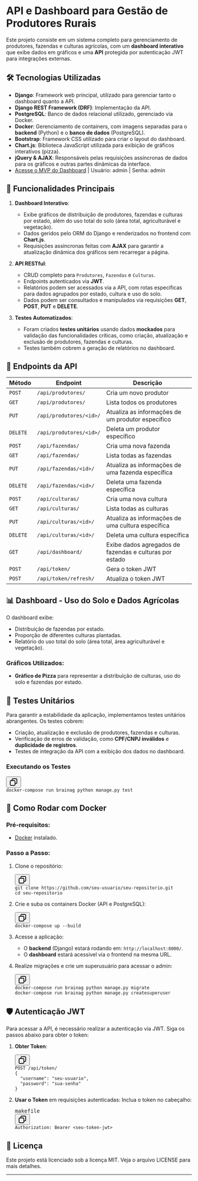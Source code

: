 <h1>API e Dashboard para Gestão de Produtores Rurais</h1>
<p>Este projeto consiste em um sistema completo para gerenciamento de produtores, fazendas e culturas agrícolas, com um <strong>dashboard interativo</strong> que exibe dados em gráficos e uma <strong>API</strong> protegida por autenticação JWT para integrações externas.</p>
<h2>🛠️ Tecnologias Utilizadas</h2>
<ul>
   <li><strong>Django</strong>: Framework web principal, utilizado para gerenciar tanto o dashboard quanto a API.</li>
   <li><strong>Django REST Framework (DRF)</strong>: Implementação da API.</li>
   <li><strong>PostgreSQL</strong>: Banco de dados relacional utilizado, gerenciado via Docker.</li>
   <li><strong>Docker</strong>: Gerenciamento de containers, com imagens separadas para o <strong>backend</strong> (Python) e o <strong>banco de dados</strong> (PostgreSQL).</li>
   <li><strong>Bootstrap</strong>: Framework CSS utilizado para criar o layout do dashboard.</li>
   <li><strong>Chart.js</strong>: Biblioteca JavaScript utilizada para exibição de gráficos interativos (pizza).</li>
   <li><strong>jQuery &amp; AJAX</strong>: Responsáveis pelas requisições assíncronas de dados para os gráficos e outras partes dinâmicas da interface.</li>
    <li><a href="http://198.50.210.247:8000/">Acesse o MVP do Dashboard</a> | Usuário: admin | Senha: admin</li>
</ul>
<h2>🚀 Funcionalidades Principais</h2>
<ol>
   <li>
      <p><strong>Dashboard Interativo</strong>:</p>
      <ul>
         <li>Exibe gráficos de distribuição de produtores, fazendas e culturas por estado, além do uso total do solo (área total, agriculturável e vegetação).</li>
         <li>Dados geridos pelo ORM do Django e renderizados no frontend com <strong>Chart.js</strong>.</li>
         <li>Requisições assíncronas feitas com <strong>AJAX</strong> para garantir a atualização dinâmica dos gráficos sem recarregar a página.</li>
      </ul>
   </li>
   <li>
      <p><strong>API RESTful</strong>:</p>
      <ul>
         <li>CRUD completo para <code>Produtores</code>, <code>Fazendas</code> e <code>Culturas</code>.</li>
         <li>Endpoints autenticados via <strong>JWT</strong>.</li>
         <li>Relatórios podem ser acessados via a API, com rotas específicas para dados agrupados por estado, cultura e uso do solo.</li>
         <li>Dados podem ser consultados e manipulados via requisições <strong>GET</strong>, <strong>POST</strong>, <strong>PUT</strong> e <strong>DELETE</strong>.</li>
      </ul>
   </li>
   <li>
      <p><strong>Testes Automatizados</strong>:</p>
      <ul>
         <li>Foram criados <strong>testes unitários</strong> usando dados <strong>mockados</strong> para validação das funcionalidades críticas, como criação, atualização e exclusão de produtores, fazendas e culturas.</li>
         <li>Testes também cobrem a geração de relatórios no dashboard.</li>
      </ul>
   </li>
</ol>
<h2>📄 Endpoints da API</h2>
<table>
   <thead>
      <tr>
         <th>Método</th>
         <th>Endpoint</th>
         <th>Descrição</th>
      </tr>
   </thead>
   <tbody>
      <tr>
         <td><code>POST</code></td>
         <td><code>/api/produtores/</code></td>
         <td>Cria um novo produtor</td>
      </tr>
      <tr>
         <td><code>GET</code></td>
         <td><code>/api/produtores/</code></td>
         <td>Lista todos os produtores</td>
      </tr>
      <tr>
         <td><code>PUT</code></td>
         <td><code>/api/produtores/&lt;id&gt;/</code></td>
         <td>Atualiza as informações de um produtor específico</td>
      </tr>
      <tr>
         <td><code>DELETE</code></td>
         <td><code>/api/produtores/&lt;id&gt;/</code></td>
         <td>Deleta um produtor específico</td>
      </tr>
      <tr>
         <td><code>POST</code></td>
         <td><code>/api/fazendas/</code></td>
         <td>Cria uma nova fazenda</td>
      </tr>
      <tr>
         <td><code>GET</code></td>
         <td><code>/api/fazendas/</code></td>
         <td>Lista todas as fazendas</td>
      </tr>
      <tr>
         <td><code>PUT</code></td>
         <td><code>/api/fazendas/&lt;id&gt;/</code></td>
         <td>Atualiza as informações de uma fazenda específica</td>
      </tr>
      <tr>
         <td><code>DELETE</code></td>
         <td><code>/api/fazendas/&lt;id&gt;/</code></td>
         <td>Deleta uma fazenda específica</td>
      </tr>
      <tr>
         <td><code>POST</code></td>
         <td><code>/api/culturas/</code></td>
         <td>Cria uma nova cultura</td>
      </tr>
      <tr>
         <td><code>GET</code></td>
         <td><code>/api/culturas/</code></td>
         <td>Lista todas as culturas</td>
      </tr>
      <tr>
         <td><code>PUT</code></td>
         <td><code>/api/culturas/&lt;id&gt;/</code></td>
         <td>Atualiza as informações de uma cultura específica</td>
      </tr>
      <tr>
         <td><code>DELETE</code></td>
         <td><code>/api/culturas/&lt;id&gt;/</code></td>
         <td>Deleta uma cultura específica</td>
      </tr>
      <tr>
         <td><code>GET</code></td>
         <td><code>/api/dashboard/</code></td>
         <td>Exibe dados agregados de fazendas e culturas por estado</td>
      </tr>
      <tr>
         <td><code>POST</code></td>
         <td><code>/api/token/</code></td>
         <td>Gera o token JWT</td>
      </tr>
      <tr>
         <td><code>POST</code></td>
         <td><code>/api/token/refresh/</code></td>
         <td>Atualiza o token JWT</td>
      </tr>
   </tbody>
</table>
<h2>📊 Dashboard - Uso do Solo e Dados Agrícolas</h2>
<p>O dashboard exibe:</p>
<ul>
   <li>Distribuição de fazendas por estado.</li>
   <li>Proporção de diferentes culturas plantadas.</li>
   <li>Relatório do uso total do solo (área total, área agriculturável e vegetação).</li>
</ul>
<h3>Gráficos Utilizados:</h3>
<ul>
   <li><strong>Gráfico de Pizza</strong> para representar a distribuição de culturas, uso do solo e fazendas por estado.</li>
</ul>
<h2>🧪 Testes Unitários</h2>
<p>Para garantir a estabilidade da aplicação, implementamos testes unitários abrangentes. Os testes cobrem:</p>
<ul>
   <li>Criação, atualização e exclusão de produtores, fazendas e culturas.</li>
   <li>Verificação de erros de validação, como <strong>CPF/CNPJ inválidos</strong> e <strong>duplicidade de registros</strong>.</li>
   <li>Testes de integração da API com a exibição dos dados no dashboard.</li>
</ul>
<h3>Executando os Testes</h3>
<pre class="!overflow-visible"><div class="dark bg-gray-950 contain-inline-size rounded-md border-[0.5px] border-token-border-medium relative"><div class="flex items-center text-token-text-secondary bg-token-main-surface-secondary px-4 py-2 text-xs font-sans justify-between rounded-t-md h-9"></div><div class="sticky top-9 md:top-[5.75rem]"><div class="absolute bottom-0 right-2 flex h-9 items-center"><div class="flex items-center rounded bg-token-main-surface-secondary px-2 font-sans text-xs text-token-text-secondary"><span class="" data-state="closed"><button class="flex gap-1 items-center py-1"><svg width="24" height="24" viewBox="0 0 24 24" fill="none" xmlns="http://www.w3.org/2000/svg" class="icon-sm"><path fill-rule="evenodd" clip-rule="evenodd" d="M7 5C7 3.34315 8.34315 2 10 2H19C20.6569 2 22 3.34315 22 5V14C22 15.6569 20.6569 17 19 17H17V19C17 20.6569 15.6569 22 14 22H5C3.34315 22 2 20.6569 2 19V10C2 8.34315 3.34315 7 5 7H7V5ZM9 7H14C15.6569 7 17 8.34315 17 10V15H19C19.5523 15 20 14.5523 20 14V5C20 4.44772 19.5523 4 19 4H10C9.44772 4 9 4.44772 9 5V7ZM5 9C4.44772 9 4 9.44772 4 10V19C4 19.5523 4.44772 20 5 20H14C14.5523 20 15 19.5523 15 19V10C15 9.44772 14.5523 9 14 9H5Z" fill="currentColor"></path></svg></button></span></div></div></div><div class="overflow-y-auto p-4" dir="ltr"><code class="!whitespace-pre hljs language-">docker-compose run brainag python manage.py <span class="hljs-built_in">test</span>
</code></div></div></pre>
<h2>🐳 Como Rodar com Docker</h2>
<h3>Pré-requisitos:</h3>
<ul>
   <li><a rel="noopener" target="_new" style="--streaming-animation-state: var(--batch-play-state-1); --animation-rate: var(--batch-play-rate-1);" href="https://www.docker.com/"><span style="--animation-count: 4; --streaming-animation-state: var(--batch-play-state-2);">Docker</span></a> instalado.</li>
</ul>
<h3>Passo a Passo:</h3>
<ol>
   <li>
      <p>Clone o repositório:</p>
      <pre class="!overflow-visible"><div class="dark bg-gray-950 contain-inline-size rounded-md border-[0.5px] border-token-border-medium relative"><div class="flex items-center text-token-text-secondary bg-token-main-surface-secondary px-4 py-2 text-xs font-sans justify-between rounded-t-md h-9"></div><div class="sticky top-9 md:top-[5.75rem]"><div class="absolute bottom-0 right-2 flex h-9 items-center"><div class="flex items-center rounded bg-token-main-surface-secondary px-2 font-sans text-xs text-token-text-secondary"><span class="" data-state="closed"><button class="flex gap-1 items-center py-1"><svg width="24" height="24" viewBox="0 0 24 24" fill="none" xmlns="http://www.w3.org/2000/svg" class="icon-sm"><path fill-rule="evenodd" clip-rule="evenodd" d="M7 5C7 3.34315 8.34315 2 10 2H19C20.6569 2 22 3.34315 22 5V14C22 15.6569 20.6569 17 19 17H17V19C17 20.6569 15.6569 22 14 22H5C3.34315 22 2 20.6569 2 19V10C2 8.34315 3.34315 7 5 7H7V5ZM9 7H14C15.6569 7 17 8.34315 17 10V15H19C19.5523 15 20 14.5523 20 14V5C20 4.44772 19.5523 4 19 4H10C9.44772 4 9 4.44772 9 5V7ZM5 9C4.44772 9 4 9.44772 4 10V19C4 19.5523 4.44772 20 5 20H14C14.5523 20 15 19.5523 15 19V10C15 9.44772 14.5523 9 14 9H5Z" fill="currentColor"></path></svg></button></span></div></div></div><div class="overflow-y-auto p-4" dir="ltr"><code class="!whitespace-pre hljs language-">git <span class="hljs-built_in">clone</span> https://github.com/seu-usuario/seu-repositorio.git
<span class="hljs-built_in">cd</span> seu-repositorio
</code></div></div></pre>
   </li>
   <li>
      <p>Crie e suba os containers Docker (API e PostgreSQL):</p>
      <pre class="!overflow-visible"><div class="dark bg-gray-950 contain-inline-size rounded-md border-[0.5px] border-token-border-medium relative"><div class="flex items-center text-token-text-secondary bg-token-main-surface-secondary px-4 py-2 text-xs font-sans justify-between rounded-t-md h-9"></div><div class="sticky top-9 md:top-[5.75rem]"><div class="absolute bottom-0 right-2 flex h-9 items-center"><div class="flex items-center rounded bg-token-main-surface-secondary px-2 font-sans text-xs text-token-text-secondary"><span class="" data-state="closed"><button class="flex gap-1 items-center py-1"><svg width="24" height="24" viewBox="0 0 24 24" fill="none" xmlns="http://www.w3.org/2000/svg" class="icon-sm"><path fill-rule="evenodd" clip-rule="evenodd" d="M7 5C7 3.34315 8.34315 2 10 2H19C20.6569 2 22 3.34315 22 5V14C22 15.6569 20.6569 17 19 17H17V19C17 20.6569 15.6569 22 14 22H5C3.34315 22 2 20.6569 2 19V10C2 8.34315 3.34315 7 5 7H7V5ZM9 7H14C15.6569 7 17 8.34315 17 10V15H19C19.5523 15 20 14.5523 20 14V5C20 4.44772 19.5523 4 19 4H10C9.44772 4 9 4.44772 9 5V7ZM5 9C4.44772 9 4 9.44772 4 10V19C4 19.5523 4.44772 20 5 20H14C14.5523 20 15 19.5523 15 19V10C15 9.44772 14.5523 9 14 9H5Z" fill="currentColor"></path></svg></button></span></div></div></div><div class="overflow-y-auto p-4" dir="ltr"><code class="!whitespace-pre hljs language-">docker-compose up --build
</code></div></div></pre>
   </li>
   <li>
      <p>Acesse a aplicação:</p>
      <ul>
         <li>O <strong>backend</strong> (Django) estará rodando em: <code>http://localhost:8000/</code>.</li>
         <li>O <strong>dashboard</strong> estará acessível via o frontend na mesma URL.</li>
      </ul>
   </li>
   <li>
      <p>Realize migrações e crie um superusuário para acessar o admin:</p>
      <pre class="!overflow-visible"><div class="dark bg-gray-950 contain-inline-size rounded-md border-[0.5px] border-token-border-medium relative"><div class="flex items-center text-token-text-secondary bg-token-main-surface-secondary px-4 py-2 text-xs font-sans justify-between rounded-t-md h-9"></div><div class="sticky top-9 md:top-[5.75rem]"><div class="absolute bottom-0 right-2 flex h-9 items-center"><div class="flex items-center rounded bg-token-main-surface-secondary px-2 font-sans text-xs text-token-text-secondary"><span class="" data-state="closed"><button class="flex gap-1 items-center py-1"><svg width="24" height="24" viewBox="0 0 24 24" fill="none" xmlns="http://www.w3.org/2000/svg" class="icon-sm"><path fill-rule="evenodd" clip-rule="evenodd" d="M7 5C7 3.34315 8.34315 2 10 2H19C20.6569 2 22 3.34315 22 5V14C22 15.6569 20.6569 17 19 17H17V19C17 20.6569 15.6569 22 14 22H5C3.34315 22 2 20.6569 2 19V10C2 8.34315 3.34315 7 5 7H7V5ZM9 7H14C15.6569 7 17 8.34315 17 10V15H19C19.5523 15 20 14.5523 20 14V5C20 4.44772 19.5523 4 19 4H10C9.44772 4 9 4.44772 9 5V7ZM5 9C4.44772 9 4 9.44772 4 10V19C4 19.5523 4.44772 20 5 20H14C14.5523 20 15 19.5523 15 19V10C15 9.44772 14.5523 9 14 9H5Z" fill="currentColor"></path></svg></button></span></div></div></div><div class="overflow-y-auto p-4" dir="ltr"><code class="!whitespace-pre hljs language-">docker-compose <span class="hljs-built_in">run</span> brainag python manage.py migrate
docker-compose <span class="hljs-built_in">run</span> brainag python manage.py createsuperuser
</code></div></div></pre>
   </li>
</ol>
<h2>🛡️ Autenticação JWT</h2>
<p>Para acessar a API, é necessário realizar a autenticação via JWT. Siga os passos abaixo para obter o token:</p>
<ol>
   <li>
      <p><strong>Obter Token</strong>:</p>
      <pre class="!overflow-visible"><div class="dark bg-gray-950 contain-inline-size rounded-md border-[0.5px] border-token-border-medium relative"><div class="flex items-center text-token-text-secondary bg-token-main-surface-secondary px-4 py-2 text-xs font-sans justify-between rounded-t-md h-9"></div><div class="sticky top-9 md:top-[5.75rem]"><div class="absolute bottom-0 right-2 flex h-9 items-center"><div class="flex items-center rounded bg-token-main-surface-secondary px-2 font-sans text-xs text-token-text-secondary"><span class="" data-state="closed"><button class="flex gap-1 items-center py-1"><svg width="24" height="24" viewBox="0 0 24 24" fill="none" xmlns="http://www.w3.org/2000/svg" class="icon-sm"><path fill-rule="evenodd" clip-rule="evenodd" d="M7 5C7 3.34315 8.34315 2 10 2H19C20.6569 2 22 3.34315 22 5V14C22 15.6569 20.6569 17 19 17H17V19C17 20.6569 15.6569 22 14 22H5C3.34315 22 2 20.6569 2 19V10C2 8.34315 3.34315 7 5 7H7V5ZM9 7H14C15.6569 7 17 8.34315 17 10V15H19C19.5523 15 20 14.5523 20 14V5C20 4.44772 19.5523 4 19 4H10C9.44772 4 9 4.44772 9 5V7ZM5 9C4.44772 9 4 9.44772 4 10V19C4 19.5523 4.44772 20 5 20H14C14.5523 20 15 19.5523 15 19V10C15 9.44772 14.5523 9 14 9H5Z" fill="currentColor"></path></svg></button></span></div></div></div><div class="overflow-y-auto p-4" dir="ltr"><code class="!whitespace-pre hljs language-">POST /api/token/
{
  <span class="hljs-string">"username"</span>: <span class="hljs-string">"seu-usuario"</span>,
  <span class="hljs-string">"password"</span>: <span class="hljs-string">"sua-senha"</span>
}
</code></div></div></pre>
   </li>
   <li>
      <p><strong>Usar o Token</strong> em requisições autenticadas:
         Inclua o token no cabeçalho:
      </p>
      <pre class="!overflow-visible"><div class="dark bg-gray-950 contain-inline-size rounded-md border-[0.5px] border-token-border-medium relative"><div class="flex items-center text-token-text-secondary bg-token-main-surface-secondary px-4 py-2 text-xs font-sans justify-between rounded-t-md h-9">makefile</div><div class="sticky top-9 md:top-[5.75rem]"><div class="absolute bottom-0 right-2 flex h-9 items-center"><div class="flex items-center rounded bg-token-main-surface-secondary px-2 font-sans text-xs text-token-text-secondary"><span class="" data-state="closed"><button class="flex gap-1 items-center py-1"><svg width="24" height="24" viewBox="0 0 24 24" fill="none" xmlns="http://www.w3.org/2000/svg" class="icon-sm"><path fill-rule="evenodd" clip-rule="evenodd" d="M7 5C7 3.34315 8.34315 2 10 2H19C20.6569 2 22 3.34315 22 5V14C22 15.6569 20.6569 17 19 17H17V19C17 20.6569 15.6569 22 14 22H5C3.34315 22 2 20.6569 2 19V10C2 8.34315 3.34315 7 5 7H7V5ZM9 7H14C15.6569 7 17 8.34315 17 10V15H19C19.5523 15 20 14.5523 20 14V5C20 4.44772 19.5523 4 19 4H10C9.44772 4 9 4.44772 9 5V7ZM5 9C4.44772 9 4 9.44772 4 10V19C4 19.5523 4.44772 20 5 20H14C14.5523 20 15 19.5523 15 19V10C15 9.44772 14.5523 9 14 9H5Z" fill="currentColor"></path></svg></button></span></div></div></div><div class="overflow-y-auto p-4" dir="ltr"><code class="!whitespace-pre hljs language-makefile"><span class="hljs-section">Authorization: Bearer &lt;seu-token-jwt&gt;</span>
</code></div></div></pre>
   </li>
</ol>
<h2>📄 Licença</h2>
<p>Este projeto está licenciado sob a licença MIT. Veja o arquivo <a rel="noopener" style="--streaming-animation-state: var(--batch-play-state-1); --animation-rate: var(--batch-play-rate-1);"><span style="--animation-count: 6; --streaming-animation-state: var(--batch-play-state-2);">LICENSE</span></a> para mais detalhes.</p>
<hr>
